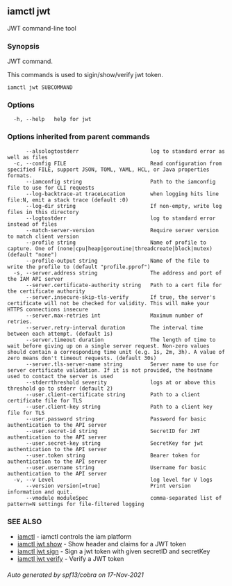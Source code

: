 ## iamctl jwt

JWT command-line tool

### Synopsis

JWT command.

 This commands is used to sigin/show/verify jwt token.

```
iamctl jwt SUBCOMMAND
```

### Options

```
  -h, --help   help for jwt
```

### Options inherited from parent commands

```
      --alsologtostderr                       log to standard error as well as files
  -c, --config FILE                           Read configuration from specified FILE, support JSON, TOML, YAML, HCL, or Java properties formats.
      --iamconfig string                      Path to the iamconfig file to use for CLI requests
      --log-backtrace-at traceLocation        when logging hits line file:N, emit a stack trace (default :0)
      --log-dir string                        If non-empty, write log files in this directory
      --logtostderr                           log to standard error instead of files
      --match-server-version                  Require server version to match client version
      --profile string                        Name of profile to capture. One of (none|cpu|heap|goroutine|threadcreate|block|mutex) (default "none")
      --profile-output string                 Name of the file to write the profile to (default "profile.pprof")
  -s, --server.address string                 The address and port of the IAM API server
      --server.certificate-authority string   Path to a cert file for the certificate authority
      --server.insecure-skip-tls-verify       If true, the server's certificate will not be checked for validity. This will make your HTTPS connections insecure
      --server.max-retries int                Maximum number of retries.
      --server.retry-interval duration        The interval time between each attempt. (default 1s)
      --server.timeout duration               The length of time to wait before giving up on a single server request. Non-zero values should contain a corresponding time unit (e.g. 1s, 2m, 3h). A value of zero means don't timeout requests. (default 30s)
      --server.tls-server-name string         Server name to use for server certificate validation. If it is not provided, the hostname used to contact the server is used
      --stderrthreshold severity              logs at or above this threshold go to stderr (default 2)
      --user.client-certificate string        Path to a client certificate file for TLS
      --user.client-key string                Path to a client key file for TLS
      --user.password string                  Password for basic authentication to the API server
      --user.secret-id string                 SecretID for JWT authentication to the API server
      --user.secret-key string                SecretKey for jwt authentication to the API server
      --user.token string                     Bearer token for authentication to the API server
      --user.username string                  Username for basic authentication to the API server
  -v, --v Level                               log level for V logs
      --version version[=true]                Print version information and quit.
      --vmodule moduleSpec                    comma-separated list of pattern=N settings for file-filtered logging
```

### SEE ALSO

* [iamctl](iamctl.md)	 - iamctl controls the iam platform
* [iamctl jwt show](iamctl_jwt_show.md)	 - Show header and claims for a JWT token
* [iamctl jwt sign](iamctl_jwt_sign.md)	 - Sign a jwt token with given secretID and secretKey
* [iamctl jwt verify](iamctl_jwt_verify.md)	 - Verify a JWT token

###### Auto generated by spf13/cobra on 17-Nov-2021
